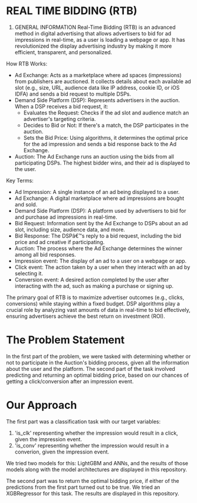 # REAL TIME BIDDING (RTB)

1. GENERAL INFORMATION
   Real-Time Bidding (RTB) is an advanced method in digital advertising that allows advertisers to bid for ad impressions
   in real-time, as a user is loading a webpage or app. It has revolutionized the display advertising industry by making
   it more efficient, transparent, and personalized.

How RTB Works:

- Ad Exchange: Acts as a marketplace where ad spaces (impressions) from publishers are auctioned. It collects details
  about each available ad slot (e.g., size, URL, audience data like IP address, cookie ID, or iOS IDFA) and sends a bid
  request to multiple DSPs.
- Demand Side Platform (DSP): Represents advertisers in the auction. When a DSP receives a bid request, it:
  - Evaluates the Request: Checks if the ad slot and audience match an advertiser's targeting criteria.
  - Decides to Bid or Not: If there's a match, the DSP participates in the auction.
  - Sets the Bid Price: Using algorithms, it determines the optimal price for the ad impression and sends a bid response
    back to the Ad Exchange.
- Auction: The Ad Exchange runs an auction using the bids from all participating DSPs. The highest bidder wins, and
  their ad is displayed to the user.

Key Terms:

- Ad Impression: A single instance of an ad being displayed to a user.
- Ad Exchange: A digital marketplace where ad impressions are bought and sold.
- Demand Side Platform (DSP): A platform used by advertisers to bid for and purchase ad impressions in real-time.
- Bid Request: Information sent by the Ad Exchange to DSPs about an ad slot, including size, audience data, and more.
- Bid Response: The DSPâ€™s reply to a bid request, including the bid price and ad creative if participating.
- Auction: The process where the Ad Exchange determines the winner among all bid responses.
- Impression event: The display of an ad to a user on a webpage or app.
- Click event: The action taken by a user when they interact with an ad by selecting it.
- Conversion event: A desired action completed by the user after interacting with the ad, such as making a purchase or
  signing up.

The primary goal of RTB is to maximize advertiser outcomes (e.g., clicks, conversions) while staying within a fixed
budget. DSP algorithms play a crucial role by analyzing vast amounts of data in real-time to bid effectively, ensuring
advertisers achieve the best return on investment (ROI).

# The Problem Statement

In the first part of the problem, we were tasked with determining whether or not to participate in the Auction's bidding process, given all the information about the user and the platform. The second part of the task involved predicting and returning an optimal bidding price, based on our chances of getting a click/conversion after an impression event.

# Our Approach

The first part was a classification task with our target variables:
1) 'is_clk' representing whether the impression would result in a click, given the impression event.
2) 'is_conv' representing whether the impression would result in a converion, given the impression event.

We tried two models for this: LightGBM and ANNs, and the results of those models along with the model architectures are displayed in this repository.

The second part was to return the optimal bidding price, if either of the predictions from the first part turned out to be true.
We tried an XGBRegressor for this task. The results are displayed in this repository.
